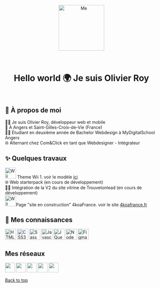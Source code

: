 <div align="center" id="top"> 
  <img src="https://github.com/Olivieroy/me/blob/main/assets/Logo.png" alt="Me" style="width:150px" />

  &#xa0;

  <!-- <a href="https://me.netlify.app">Demo</a> -->
</div>

 <h1 align="center">Hello world 🌍 Je suis Olivier Roy</h1>

<br>  

## :dart: À propos de moi ##

🙋‍♂️ Je suis Olivier Roy, développeur web et mobile\
📍 À Angers et Saint-Gilles-Croix-de-Vie (France)\
👨‍💻 Étudiant en deuxième année de Bachelor Webdesign à MyDigitalSchool Angers\
🌐 Alternant chez Com&Click en tant que Webdesigner - Intégrateur


## :sparkles: Quelques travaux ##

<a href="https://github.com/Olivieroy/Theme-Wii" target="_blank" rel="noreferrer"><img src="https://icon-library.com/images/nintendo-wii-icon/nintendo-wii-icon-28.jpg" width="36"  alt="Wii" /></a> Theme Wii 1. voir le modèle <a href="https://pitivier-officiel.netlify.app/" target="_blank" rel="noreferrer">ici</a>\
🌐 Web starterpack (en cours de développement)\
👨‍💻 Intégration de la V2 du site vitrine de Trouvetonlead (en cours de développement)\
<img src="https://github.com/Olivieroy/me/blob/main/assets/casque-perci.png" width="36"  alt="Wii" />Page "site en construction" 4koaFrance. voir le site <a href="https://4koafrance.fr" target="_blank" rel="noreferrer">4koafrance.fr</a>


## :rocket: Mes connaissances ##

<p align="left">
<a href="https://developer.mozilla.org/en-US/docs/Glossary/HTML5" target="_blank" rel="noreferrer"><img src="https://raw.githubusercontent.com/danielcranney/readme-generator/main/public/icons/skills/html5-colored.svg" width="36" height="36" alt="HTML5" /></a>	
<a href="https://www.w3.org/TR/CSS/#css" target="_blank" rel="noreferrer"><img src="https://raw.githubusercontent.com/danielcranney/readme-generator/main/public/icons/skills/css3-colored.svg" width="36" height="36" alt="CSS3" /></a>	
<a href="https://sass-lang.com/" target="_blank" rel="noreferrer"><img src="https://raw.githubusercontent.com/danielcranney/readme-generator/main/public/icons/skills/sass-colored.svg" width="36" height="36" alt="Sass" /></a>	
<a href="https://developer.mozilla.org/en-US/docs/Web/JavaScript" target="_blank" rel="noreferrer"><img src="https://raw.githubusercontent.com/danielcranney/readme-generator/main/public/icons/skills/javascript-colored.svg" width="36" height="36" alt="Javascript" /></a>	
<a href="https://jquery.com/" target="_blank" rel="noreferrer"><img src="https://raw.githubusercontent.com/danielcranney/readme-generator/main/public/icons/skills/jquery-colored.svg" width="36" height="36" alt="JQuery" /></a>	
<a href="https://nodejs.org/en/" target="_blank" rel="noreferrer"><img src="https://raw.githubusercontent.com/danielcranney/readme-generator/main/public/icons/skills/nodejs-colored.svg" width="36" height="36" alt="NodeJS" /></a>	
<a href="https://www.figma.com/" target="_blank" rel="noreferrer"><img src="https://raw.githubusercontent.com/danielcranney/readme-generator/main/public/icons/skills/figma-colored.svg" width="36" height="36" alt="Figma" /></a>
</p>

## Mes réseaux ##
<p align="left"> <a href="https://discord.com/users/Olivieroy_graph#5590" target="_blank" rel="noreferrer"><img src="https://raw.githubusercontent.com/danielcranney/readme-generator/main/public/icons/socials/discord.svg" width="32" height="32" /></a> <a href="https://www.github.com/Olivieroy" target="_blank" rel="noreferrer"><img src="https://raw.githubusercontent.com/danielcranney/readme-generator/main/public/icons/socials/github.svg" width="32" height="32" /></a> <a href="https://www.instagram.com/olivieroy_graph/" target="_blank" rel="noreferrer"><img src="https://raw.githubusercontent.com/danielcranney/readme-generator/main/public/icons/socials/instagram.svg" width="32" height="32" /></a> <a href="https://www.linkedin.com/in/olivier-roy-webdesigner/" target="_blank" rel="noreferrer"><img src="https://raw.githubusercontent.com/danielcranney/readme-generator/main/public/icons/socials/linkedin.svg" width="32" height="32" /></a> <a href="https://www.pinterest.fr/olivieroy_graph/" target="_blank" rel="noreferrer"><img src="http://assets.stickpng.com/images/580b57fcd9996e24bc43c52e.png" width="32" height="32" /></a></p>

<a href="#top">Back to top</a>
